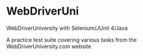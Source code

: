 # WebDriverUni
WebDriverUniversity with Selenium/JUnit 4/Java

A practice test suite covering various tasks from the WebDriverUniversity.com website
